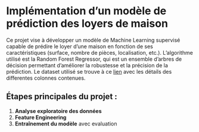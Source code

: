 # Implémentation d’un modèle de prédiction des loyers de maison 

Ce projet vise à développer un modèle de Machine Learning supervisé capable de prédire le loyer d’une maison en fonction de ses caractéristiques (surface, nombre de pièces, localisation, etc.).
L’algorithme utilisé est la Random Forest Regressor, qui est un ensemble d’arbres de décision permettant d’améliorer la robustesse et la précision de la prédiction.
Le dataset utilisé se trouve à ce <a href="https://www.kaggle.com/datasets/iamsouravbanerjee/house-rent-prediction-dataset">lien</a> avec les détails des differentes colonnes contenues.

## Étapes principales du projet :

1. **Analyse exploratoire des données**
2. **Feature Engineering**
3. **Entraînement du modèle** avec evaluation
